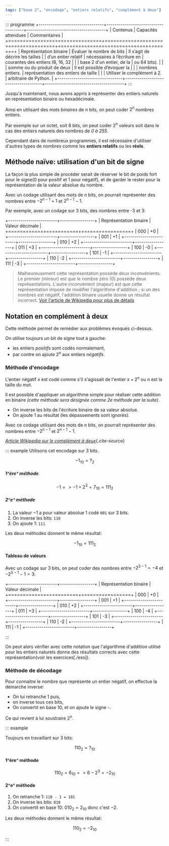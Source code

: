 ```yaml
---
tags: ["base 2", "encodage", "entiers relatifs", "complément à deux"]
---
```


::: programme
+--------------------------------+-------------------------------------+---------------------------------------+
|            Contenus            |         Capacités attendues         |             Commentaires              |
+================================+=====================================+=======================================+
| Représentation binaire         | Évaluer le nombre de bits           | Il s’agit de décrire les tailles      |
| d’un entier relatif            | nécessaires à l’écriture en         | courantes des entiers (8, 16, 32      |
|                                | base 2 d'un entier, de la           | ou 64 bits).                          |
|                                | somme ou du produit de deux         | Il est possible d’évoquer la          |
|                                | nombres entiers.                    | représentation des entiers de taille  |
|                                | Utiliser le complément à 2.         | arbitraire de Python.                 |
+--------------------------------+-------------------------------------+---------------------------------------+
:::

Jusqu'à maintenant, nous avons appris à représenter des entiers naturels en représentation binaire
ou hexadécimale.

Ainsi en utilisant des _mots binaires_ de n bits, on peut coder $2^{n}$ nombres entiers.

Par exemple sur un octet, soit 8 bits, on peut coder $2^{n}$ valeurs soit dans le cas des entiers
naturels des nombres de _0 à 255_.

Cependant dans de nombreux programmes, il est nécessaire d'utiliser d'autres types de nombres
comme les **entiers relatifs** ou les **réels**.

## Méthode naïve: utilisation d'un bit de signe

La façon la plus simple de procéder serait de réserver le bit de poids fort pour le signe(0 pour
positif et 1 pour négatif), et de garder le rester pour la représentation de la valeur absolue du
nombre.

Avec un codage utilisant des mots de n bits, on pourrait représenter des nombres entre
$-2^{n-1}+1$ et $2^{n-1}-1$.

Par exemple, avec un codage sur 3 bits, des nombres entre -3 et 3:

+------------------------+-----------------+
| Représentation binaire | Valeur décimale |
+========================+=================+
| 000                    | +0              |
+------------------------+-----------------+
| 001                    | +1              |
+------------------------+-----------------+
| 010                    | +2              |
+------------------------+-----------------+
| 011                    | +3              |
+------------------------+-----------------+
| 100                    | -0              |
+------------------------+-----------------+
| 101                    | -1              |
+------------------------+-----------------+
| 110                    | -2              |
+------------------------+-----------------+
| 111                    | -3              |
+------------------------+-----------------+

> Malheureusement cette représentation possède deux inconvénients. Le premier (mineur) est que le
> nombre zéro (0) possède deux représentations. L'autre inconvénient (majeur) est que cette
> représentation impose de modifier l'algorithme d'addition ; si un des nombres est négatif,
> l'addition binaire usuelle donne un résultat incorrect.
> [Voir l'article de Wikipedia pour plus de détails](http://fr.wikipedia.org/wiki/Compl%C3%A9ment_%C3%A0_deux#Explication)

## Notation en complément à deux

Cette méthode permet de remédier aux problèmes évoqués ci-dessus.

On utilise toujours un bit de signe tout à gauche:

- les entiers _positifs_ sont codés normalement,
- par contre on ajoute $2^n$ aux entiers _négatifs_.

### Méthode d'encodage

L'entier négatif $x$ est codé comme s'il s'agissait de l'entier $x + 2^{n}$ ou n est la taille du
mot.

Il est possible d'appliquer un algorithme simple pour réaliser cette addition en binaire _(cette
méthode sera désignée comme 2e méthode par la suite)_.

- On inverse les bits de l'écriture binaire de sa valeur absolue.
- On ajoute 1 au résultat (les dépassements sont ignorés).

Avec ce codage utilisant des mots de n bits, on pourrait représenter des nombres entre $-2^{n-1}$
et $2^{n-1}-1$.

*[Article Wikipedia sur le complément à deux](https://fr.wikipedia.org/wiki/Compl%C3%A9ment_%C3%A0_deux)*{.cite-source}

::: example
Utilisons cet encodage sur 3 bits.


$$
-1_{10} = ?_{2}
$$ 

##### 1^ère^ méthode

$$
-1 => -1 + 2^3 = 7_{10} = 111_2
$$

##### 2^e^ méthode

1. La valeur $-1$ a pour valeur absolue $1$ codé `001` sur 3 bits.
2. On inverse les bits: `110`
3. On ajoute 1: `111`

Les deux méthodes donnent le même résultat:

$$
-1_{10} = 111_{2}
$$ 

#### Tableau de valeurs

Avec un codage sur 3 bits, on peut coder des nombres entre $-2^{3-1}=-4$ et $-2^{3-1}-1=3$.

+------------------------+-----------------+
| Représentation binaire | Valeur décimale |
+========================+=================+
| 000                    | +0              |
+------------------------+-----------------+
| 001                    | +1              |
+------------------------+-----------------+
| 010                    | +2              |
+------------------------+-----------------+
| 011                    | +3              |
+------------------------+-----------------+
| 100                    | -4              |
+------------------------+-----------------+
| 101                    | -3              |
+------------------------+-----------------+
| 110                    | -2              |
+------------------------+-----------------+
| 111                    | -1              |
+------------------------+-----------------+

:::

On peut alors vérifier avec cette notation que l'algorithme d'addition utilisé pour les entiers
naturels donne des résultats corrects avec cette représentation(voir les exercices[./exo]).


### Méthode de décodage

Pour connaitre le nombre que représente un entier négatif, on effectue la démarche inverse:

- On lui retranche 1 puis,
- on inverse tous ces bits,
- On convertit en base 10, et on ajoute le signe -.

Ce qui revient à lui soustraire $2^n$.

::: example

Toujours en travaillant sur 3 bits:

$$
110_2 = ?_{10}
$$ 

#### 1^ère^ méthode

$$
110_2 = 6_{10} => 6 - 2^3 = -2_{10}
$$

#### 2^e^ méthode

1. On retranche 1: `110 - 1 = 101`
2. On inverse les bits: `010`
3. On convertit en base 10: $010_2 = 2_{10}$ donc c'est $-2$.

Les deux méthodes donnent le même résultat:

$$
110_2 = -2_{10}
$$ 

:::